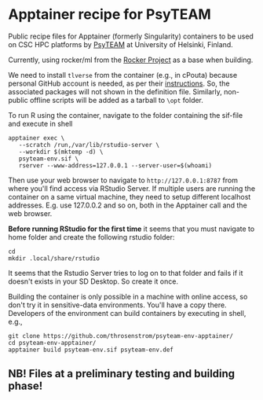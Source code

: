 # Apptainer recipe for PsyTEAM

Public recipe files for Apptainer (formerly Singularity) containers to be used on CSC HPC platforms by [PsyTEAM](https://blogs.helsinki.fi/psyteam-research-group/) at University of Helsinki, Finland.

Currently, using rocker/ml from the [Rocker Project](https://rocker-project.org/) as a base when building.

We need to install `tlverse` from the container (e.g., in cPouta) because personal GitHub account is needed, as per their [instructions](https://tlverse.org/tlverse-handbook/setup.html#installtlverse). 
So, the associated packages will not shown in the definition file. Similarly, non-public offline scripts will be added as a tarball to `\opt` folder.

To run R using the container, navigate to the folder containing the sif-file and execute in shell

```
apptainer exec \
   --scratch /run,/var/lib/rstudio-server \
   --workdir $(mktemp -d) \
   psyteam-env.sif \
   rserver --www-address=127.0.0.1 --server-user=$(whoami)
```

Then use your web browser to navigate to `http://127.0.0.1:8787` from where you'll find access via RStudio Server.
If multiple users are running the container on a same virtual machine, they need to setup different localhost addresses. 
E.g. use 127.0.0.2 and so on, both in the Apptainer call and the web browser.

**Before running RStudio for the first time** it seems that you must navigate to home folder and create the following rstudio folder:

```
cd
mkdir .local/share/rstudio
```

It seems that the Rstudio Server tries to log on to that folder and fails if it doesn't exists in your SD Desktop. So create it once.

Building the container is only possible in a machine with online access, so don't try it in sensitive-data environments. You'll have a copy there.
Developers of the environment can build containers by executing in shell, e.g., 

```
git clone https://github.com/throsenstrom/psyteam-env-apptainer/
cd psyteam-env-apptainer/
apptainer build psyteam-env.sif psyteam-env.def
```

NB! Files at a preliminary testing and building phase!
---
